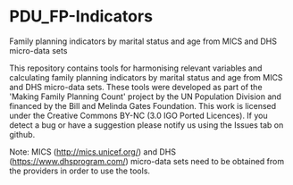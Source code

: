 # PDU_FP-Indicators
Family planning indicators by marital status and age from MICS and DHS micro-data sets

This repository contains tools for harmonising relevant variables and calculating family planning indicators by marital status and age from MICS and DHS micro-data sets. These tools were developed as part of the 'Making Family Planning Count' project by the UN Population Division and financed by the Bill and Melinda Gates Foundation. This work is licensed under the Creative Commons BY-NC (3.0 IGO Ported Licences). If you detect a bug or have a suggestion please notify us using the Issues tab on github.

Note: MICS (http://mics.unicef.org/) and DHS (https://www.dhsprogram.com/) micro-data sets need to be obtained from the providers in order to use the tools.
